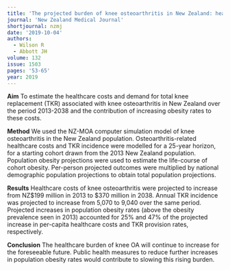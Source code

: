 ```yaml
---
title: 'The projected burden of knee osteoarthritis in New Zealand: healthcare expenditure and total joint replacement provision'
journal: 'New Zealand Medical Journal'
shortjournal: nzmj
date: '2019-10-04'
authors:
  - Wilson R
  - Abbott JH
volume: 132
issue: 1503
pages: '53-65'
year: 2019
---
```

**Aim**
To estimate the healthcare costs and demand for total knee replacement (TKR) associated with knee osteoarthritis in New Zealand over the period 2013-2038 and the contribution of increasing obesity rates to these costs.

**Method**
We used the NZ-MOA computer simulation model of knee osteoarthritis in the New Zealand population. Osteoarthritis-related healthcare costs and TKR incidence were modelled for a 25-year horizon, for a starting cohort drawn from the 2013 New Zealand population. Population obesity projections were used to estimate the life-course of cohort obesity. Per-person projected outcomes were multiplied by national demographic population projections to obtain total population projections.

**Results**
Healthcare costs of knee osteoarthritis were projected to increase from NZ$199 million in 2013 to $370 million in 2038. Annual TKR incidence was projected to increase from 5,070 to 9,040 over the same period. Projected increases in population obesity rates (above the obesity prevalence seen in 2013) accounted for 25% and 47% of the projected increase in per-capita healthcare costs and TKR provision rates, respectively.

**Conclusion**
The healthcare burden of knee OA will continue to increase for the foreseeable future. Public health measures to reduce further increases in population obesity rates would contribute to slowing this rising burden.
